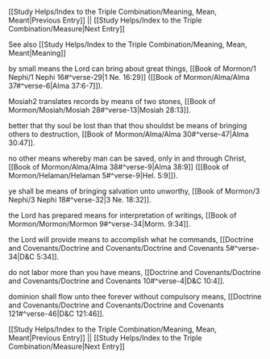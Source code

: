 [[Study Helps/Index to the Triple Combination/Meaning, Mean, Meant|Previous Entry]]  ||  [[Study Helps/Index to the Triple Combination/Measure|Next Entry]]

 See also [[Study Helps/Index to the Triple Combination/Meaning, Mean, Meant|Meaning]]

 by small means the Lord can bring about great things, [[Book of Mormon/1 Nephi/1 Nephi 16#^verse-29|1 Ne. 16:29]] ([[Book of Mormon/Alma/Alma 37#^verse-6|Alma 37:6-7]]).

 Mosiah2 translates records by means of two stones, [[Book of Mormon/Mosiah/Mosiah 28#^verse-13|Mosiah 28:13]].

 better that thy soul be lost than that thou shouldst be means of bringing others to destruction, [[Book of Mormon/Alma/Alma 30#^verse-47|Alma 30:47]].

 no other means whereby man can be saved, only in and through Christ, [[Book of Mormon/Alma/Alma 38#^verse-9|Alma 38:9]] ([[Book of Mormon/Helaman/Helaman 5#^verse-9|Hel. 5:9]]).

 ye shall be means of bringing salvation unto unworthy, [[Book of Mormon/3 Nephi/3 Nephi 18#^verse-32|3 Ne. 18:32]].

 the Lord has prepared means for interpretation of writings, [[Book of Mormon/Mormon/Mormon 9#^verse-34|Morm. 9:34]].

 the Lord will provide means to accomplish what he commands, [[Doctrine and Covenants/Doctrine and Covenants/Doctrine and Covenants 5#^verse-34|D&C 5:34]].

 do not labor more than you have means, [[Doctrine and Covenants/Doctrine and Covenants/Doctrine and Covenants 10#^verse-4|D&C 10:4]].

 dominion shall flow unto thee forever without compulsory means, [[Doctrine and Covenants/Doctrine and Covenants/Doctrine and Covenants 121#^verse-46|D&C 121:46]].

[[Study Helps/Index to the Triple Combination/Meaning, Mean, Meant|Previous Entry]]  ||  [[Study Helps/Index to the Triple Combination/Measure|Next Entry]]